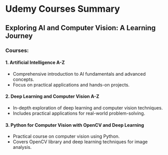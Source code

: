 # Udemy Courses Summary

## Exploring AI and Computer Vision: A Learning Journey

### Courses:

#### 1. Artificial Intelligence A-Z
- Comprehensive introduction to AI fundamentals and advanced concepts.
- Focus on practical applications and hands-on projects.

#### 2. Deep Learning and Computer Vision A-Z
- In-depth exploration of deep learning and computer vision techniques.
- Includes practical applications for real-world problem-solving.

#### 3. Python for Computer Vision with OpenCV and Deep Learning
- Practical course on computer vision using Python.
- Covers OpenCV library and deep learning techniques for image analysis.
